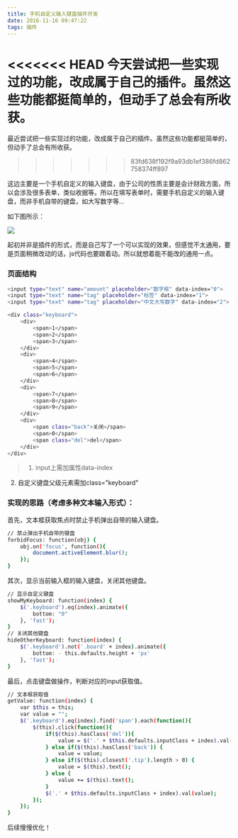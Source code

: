 ```yaml
---
title: 手机自定义输入键盘插件开发
date: 2016-11-16 09:47:22
tags: 插件
---
```

<<<<<<< HEAD
今天尝试把一些实现过的功能，改成属于自己的插件。虽然这些功能都挺简单的，但动手了总会有所收获。
=======
最近尝试把一些实现过的功能，改成属于自己的插件。虽然这些功能都挺简单的，但动手了总会有所收获。
>>>>>>> 83fd638f192f9a93db1ef386fd862758374ff897

这边主要是一个手机自定义的输入键盘，由于公司的性质主要是会计财政方面，所以会涉及很多表单，类似收据等。所以在填写表单时，需要手机自定义的输入键盘，而非手机自带的键盘，如大写数字等...

如下图所示：

<img src="/image/input.png">

起初并非是插件的形式，而是自己写了一个可以实现的效果，但感觉不太通用，要是页面稍微改动的话，js代码也要跟着动。所以就想着能不能改的通用一点。

### 页面结构

``` bash
<input type="text" name="amount" placeholder="数字框" data-index="0">
<input type="text" name="tag" placeholder="标签" data-index="1">
<input type="text" name="tag" placeholder="中文大写数字" data-index="2">
```

``` bash
<div class="keyboard">
	<div>
		<span>1</span>
		<span>2</span>
		<span>3</span>
	</div>
	<div>
		<span>4</span>
		<span>5</span>
		<span>6</span>
	</div>
	<div>
		<span>7</span>
		<span>8</span>
		<span>9</span>
	</div>
	<div>
		<span class="back">关闭</span>
		<span>0</span>
		<span class="del">del</span>
	</div>
</div>
```
> 1. input上需加属性data-index
2. 自定义键盘父级元素需加class="keyboard"

### 实现的思路（考虑多种文本输入形式）：

首先，文本框获取焦点时禁止手机弹出自带的输入键盘。

``` bash
// 禁止弹出手机自带的键盘
forbidFocus: function(obj) {
	obj.on('focus', function(){
		document.activeElement.blur();
	});
}
```

其次，显示当前输入框的输入键盘，关闭其他键盘。

``` bash
// 显示自定义键盘
showMyKeyboard: function(index) {
	$('.keyboard').eq(index).animate({
		bottom: "0"
	}, 'fast');
}
// 关闭其他键盘
hideOtherKeyboard: function(index) {
	$('.keyboard').not('.board' + index).animate({
		bottom: - this.defaults.height + 'px'
	}, 'fast');
}
```

最后，点击键盘做操作，判断对应的input获取值。

``` bash
// 文本框获取值
getValue: function(index) {	
	var $this = this;
	var value = "";
	$('.keyboard').eq(index).find('span').each(function(){
		$(this).click(function(){
			if($(this).hasClass('del')){
				value = $('.' + $this.defaults.inputClass + index).val().substring(0, $('.' + $this.defaults.inputClass + index).val().length - 1);
			} else if($(this).hasClass('back')) {
				value = value;
			} else if($(this).closest('.tip').length > 0) {
				value = $(this).text();
			} else {
				value += $(this).text();
			}
			$('.' + $this.defaults.inputClass + index).val(value);	
		});
	});
}
```

后续慢慢优化！

